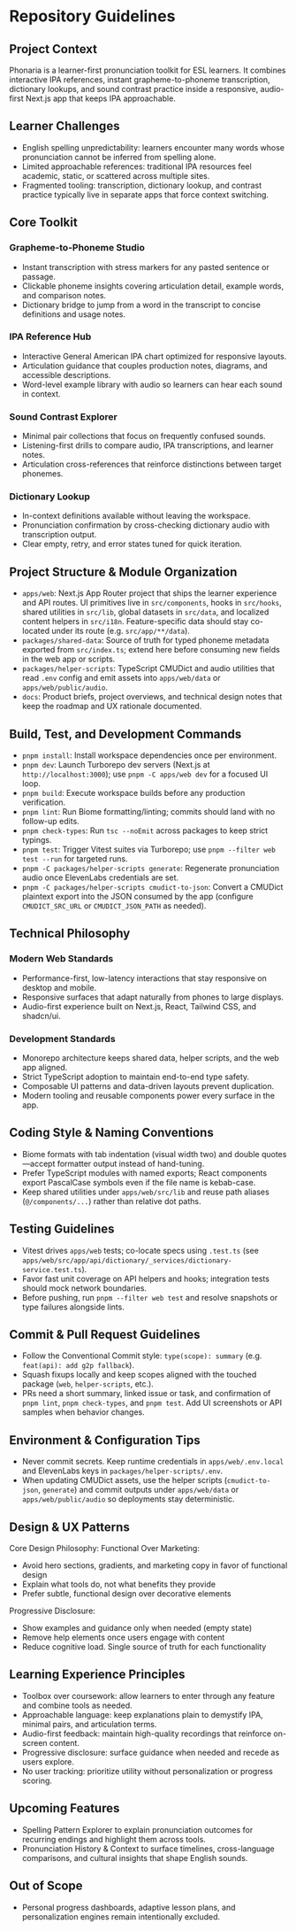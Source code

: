 # Repository Guidelines

## Project Context
Phonaria is a learner-first pronunciation toolkit for ESL learners. It combines interactive IPA references, instant grapheme-to-phoneme transcription, dictionary lookups, and sound contrast practice inside a responsive, audio-first Next.js app that keeps IPA approachable.

## Learner Challenges
- English spelling unpredictability: learners encounter many words whose pronunciation cannot be inferred from spelling alone.
- Limited approachable references: traditional IPA resources feel academic, static, or scattered across multiple sites.
- Fragmented tooling: transcription, dictionary lookup, and contrast practice typically live in separate apps that force context switching.

## Core Toolkit
### Grapheme-to-Phoneme Studio
- Instant transcription with stress markers for any pasted sentence or passage.
- Clickable phoneme insights covering articulation detail, example words, and comparison notes.
- Dictionary bridge to jump from a word in the transcript to concise definitions and usage notes.

### IPA Reference Hub
- Interactive General American IPA chart optimized for responsive layouts.
- Articulation guidance that couples production notes, diagrams, and accessible descriptions.
- Word-level example library with audio so learners can hear each sound in context.

### Sound Contrast Explorer
- Minimal pair collections that focus on frequently confused sounds.
- Listening-first drills to compare audio, IPA transcriptions, and learner notes.
- Articulation cross-references that reinforce distinctions between target phonemes.

### Dictionary Lookup
- In-context definitions available without leaving the workspace.
- Pronunciation confirmation by cross-checking dictionary audio with transcription output.
- Clear empty, retry, and error states tuned for quick iteration.

## Project Structure & Module Organization
- `apps/web`: Next.js App Router project that ships the learner experience and API routes. UI primitives live in `src/components`, hooks in `src/hooks`, shared utilities in `src/lib`, global datasets in `src/data`, and localized content helpers in `src/i18n`. Feature-specific data should stay co-located under its route (e.g. `src/app/**/data`).
- `packages/shared-data`: Source of truth for typed phoneme metadata exported from `src/index.ts`; extend here before consuming new fields in the web app or scripts.
- `packages/helper-scripts`: TypeScript CMUDict and audio utilities that read `.env` config and emit assets into `apps/web/data` or `apps/web/public/audio`.
- `docs`: Product briefs, project overviews, and technical design notes that keep the roadmap and UX rationale documented.

## Build, Test, and Development Commands
- `pnpm install`: Install workspace dependencies once per environment.
- `pnpm dev`: Launch Turborepo dev servers (Next.js at `http://localhost:3000`); use `pnpm -C apps/web dev` for a focused UI loop.
- `pnpm build`: Execute workspace builds before any production verification.
- `pnpm lint`: Run Biome formatting/linting; commits should land with no follow-up edits.
- `pnpm check-types`: Run `tsc --noEmit` across packages to keep strict typings.
- `pnpm test`: Trigger Vitest suites via Turborepo; use `pnpm --filter web test --run` for targeted runs.
- `pnpm -C packages/helper-scripts generate`: Regenerate pronunciation audio once ElevenLabs credentials are set.
- `pnpm -C packages/helper-scripts cmudict-to-json`: Convert a CMUDict plaintext export into the JSON consumed by the app (configure `CMUDICT_SRC_URL` or `CMUDICT_JSON_PATH` as needed).

## Technical Philosophy
### Modern Web Standards
- Performance-first, low-latency interactions that stay responsive on desktop and mobile.
- Responsive surfaces that adapt naturally from phones to large displays.
- Audio-first experience built on Next.js, React, Tailwind CSS, and shadcn/ui.

### Development Standards
- Monorepo architecture keeps shared data, helper scripts, and the web app aligned.
- Strict TypeScript adoption to maintain end-to-end type safety.
- Composable UI patterns and data-driven layouts prevent duplication.
- Modern tooling and reusable components power every surface in the app.

## Coding Style & Naming Conventions
- Biome formats with tab indentation (visual width two) and double quotes—accept formatter output instead of hand-tuning.
- Prefer TypeScript modules with named exports; React components export PascalCase symbols even if the file name is kebab-case.
- Keep shared utilities under `apps/web/src/lib` and reuse path aliases (`@/components/...`) rather than relative dot paths.

## Testing Guidelines
- Vitest drives `apps/web` tests; co-locate specs using `.test.ts` (see `apps/web/src/app/api/dictionary/_services/dictionary-service.test.ts`).
- Favor fast unit coverage on API helpers and hooks; integration tests should mock network boundaries.
- Before pushing, run `pnpm --filter web test` and resolve snapshots or type failures alongside lints.

## Commit & Pull Request Guidelines
- Follow the Conventional Commit style: `type(scope): summary` (e.g. `feat(api): add g2p fallback`).
- Squash fixups locally and keep scopes aligned with the touched package (`web`, `helper-scripts`, etc.).
- PRs need a short summary, linked issue or task, and confirmation of `pnpm lint`, `pnpm check-types`, and `pnpm test`. Add UI screenshots or API samples when behavior changes.

## Environment & Configuration Tips
- Never commit secrets. Keep runtime credentials in `apps/web/.env.local` and ElevenLabs keys in `packages/helper-scripts/.env`.
- When updating CMUDict assets, use the helper scripts (`cmudict-to-json`, `generate`) and commit outputs under `apps/web/data` or `apps/web/public/audio` so deployments stay deterministic.

## Design & UX Patterns

Core Design Philosophy: Functional Over Marketing:
- Avoid hero sections, gradients, and marketing copy in favor of functional design
- Explain what tools do, not what benefits they provide
- Prefer subtle, functional design over decorative elements

Progressive Disclosure:
- Show examples and guidance only when needed (empty state)
- Remove help elements once users engage with content
- Reduce cognitive load. Single source of truth for each functionality

## Learning Experience Principles
- Toolbox over coursework: allow learners to enter through any feature and combine tools as needed.
- Approachable language: keep explanations plain to demystify IPA, minimal pairs, and articulation terms.
- Audio-first feedback: maintain high-quality recordings that reinforce on-screen content.
- Progressive disclosure: surface guidance when needed and recede as users explore.
- No user tracking: prioritize utility without personalization or progress scoring.

## Upcoming Features
- Spelling Pattern Explorer to explain pronunciation outcomes for recurring endings and highlight them across tools.
- Pronunciation History & Context to surface timelines, cross-language comparisons, and cultural insights that shape English sounds.

## Out of Scope
- Personal progress dashboards, adaptive lesson plans, and personalization engines remain intentionally excluded.
